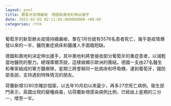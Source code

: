 ```yaml
---
layout: post
title: 葡萄牙疫情嚴峻　德國與奧地利伸出援手
date: 2021-02-02 02:11:04.000000000 +08:00
categories: rthk
---
```


葡萄牙的新型肺炎疫情持續嚴峻，單在1月份就有5576名患者死亡，幾乎是疫情爆發以來的一半，醫院重症病床和醫護人手面臨短缺。

德國和奧地利決定伸出援手，其中奧地利將會接收部分葡萄牙的重症患者，以減輕當地醫院的壓力。總理庫爾茨說，這樣做顯示歐洲的團結。德國一支由27名醫生和專家組成的軍方醫療隊，星期三將會聯同一批病床和呼吸機，運到葡萄牙，國防部長說，支持遇到特殊情況的朋友。

荷蘭新增3280宗確診個案，以去年10月初以來最少，再多27宗死亡病例。衛生部門表示，英國出現的變種病毒，佔荷蘭新增感染病例比例，已經由上星期的三分一，增至一半。
